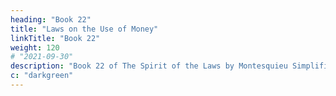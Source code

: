 ```yaml
---
heading: "Book 22"
title: "Laws on the Use of Money"
linkTitle: "Book 22"
weight: 120
# "2021-09-30"
description: "Book 22 of The Spirit of the Laws by Montesquieu Simplified in 22 chapters"
c: "darkgreen"
---
```

